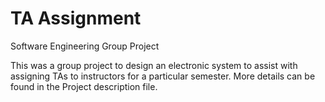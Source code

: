 # TA Assignment
 Software Engineering Group Project

This was a group project to design an electronic system to assist with assigning TAs to instructors for a particular semester.  More details can be found in the Project description file.
